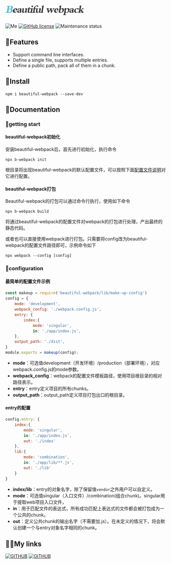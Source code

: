 # <img src="./readme/logo.png" style="height: 30px"/>

 ![Me](https://img.shields.io/badge/author-chaoszh-15b6e8?style=flat-square)
 [![GitHub license](https://img.shields.io/github/license/File-New-Project/EarTrumpet?style=flat-square)]() ![Maintenance status](https://img.shields.io/maintenance/yes/2020?style=flat-square)


## 🍊Features

* Support command line interfaces.
* Define a single file, supports multiple entries.
* Define a public path, pack all of them in a chunk.

## 🔨Install

```
npm i beautiful-webpack --save-dev
```

## 📕Documentation

### 📃getting start

#### beautiful-webpack初始化

安装beautiful-webpack后，首先进行初始化，执行命令

```
npx b-webpack init
```

根目录将出现beautiful-webpack的默认配置文件，可以按照下面[配置文件说明](###configuration)对它进行配置。

#### beautiful-webpack打包

Beautiful-webpack的打包可以通过命令行执行，使用如下命令

```
npx b-webpack build
```

将通过beautiful-webpack的配置文件对webpack的打包进行处理，产出最终的静态代码。

或者也可以直接使用webpack进行打包。只需要将config改为beautiful-webpack的配置文件路径即可，示例命令如下

```
npx webpack --config [config]
```

### 📃configuration

#### 最简单的配置文件示例

```js
const makeup = require('beautiful-webpack/lib/make-up-config')
config = {
    mode: 'development',
    webpack_config: './webpack.config.js',
    entry: {
        index:{
            mode: 'singular',
            in: './app/index.js',
    },
    output_path: './dist',
}
module.exports = makeup(config);
```

- **mode**：可选值development（开发环境）/production（部署环境），对应webpack.config.js的mode参数。
- **webpack_config**：webpack的配置文件模板路径，使用项目根目录的相对路径表示。
- **entry**：entry定义项目的所有chunks。
- **output_path**：output_path定义项目打包出口的根目录。

#### entry的配置

```js
config.entry: {
    index:{
        mode: 'singular',
        in: './app/index.js',
        out: './index'
    },
    lib:{
        mode: 'combination',
        in: './app/lib/**.js',
        out: './lib'
    }
}
```

- **index/lib**：entry的对象名字，除了保留值`vendor`之外用户可以自定义。
- **mode**：可选值singular（入口文件）/combination(组合chunk)。singular用于提取web项目入口文件，
- **in**：用于匹配文件的表达式，所有成功匹配上表达式的文件都会被打包成为一个公共的chunk。
- **out**：定义公共chunk的输出名字（不需要加.js）。在未定义的情况下，将会默认创建一个与entry对象名字相同的chunk。

## 👩‍💻My links
[![GITHUB](http://img.shields.io/badge/caocao's%20space-github?&style=social&logo=Bitrise)](http://www.caocao.space)
[![GITHUB](http://img.shields.io/badge/chaoszh-github?&style=social&logo=Github)](https://github.com/ChaosZh)